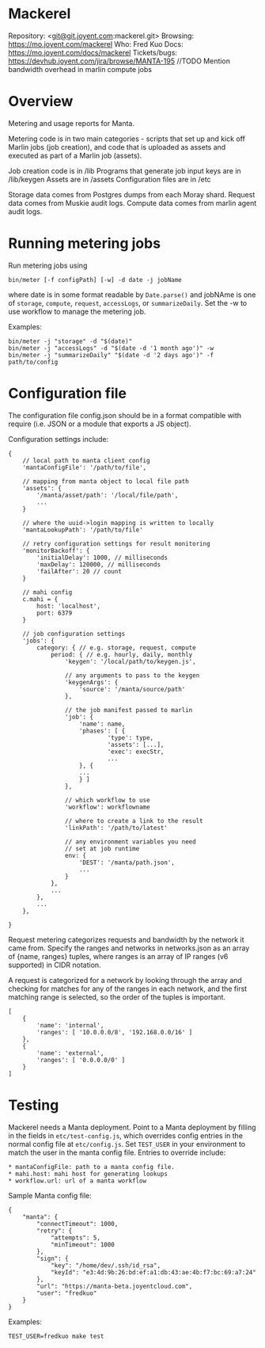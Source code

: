 # Mackerel

Repository: <git@git.joyent.com:mackerel.git>
Browsing: <https://mo.joyent.com/mackerel>
Who: Fred Kuo
Docs: <https://mo.joyent.com/docs/mackerel>
Tickets/bugs: <https://devhub.joyent.com/jira/browse/MANTA-195>
//TODO
Mention bandwidth overhead in marlin compute jobs


# Overview

Metering and usage reports for Manta.

Metering code is in two main categories - scripts that set up and kick off
Marlin jobs (job creation), and code that is uploaded as assets and
executed as part of a Marlin job (assets).

Job creation code is in /lib
Programs that generate job input keys are in /lib/keygen
Assets are in /assets
Configuration files are in /etc

Storage data comes from Postgres dumps from each Moray shard.
Request data comes from Muskie audit logs.
Compute data comes from marlin agent audit logs.

# Running metering jobs

Run metering jobs using

    bin/meter [-f configPath] [-w] -d date -j jobName

where date is in some format readable by `Date.parse()` and jobNAme is one of
`storage`, `compute`, `request`, `accessLogs`, or `summarizeDaily`. Set the -w
to use workflow to manage the metering job.

Examples:

    bin/meter -j "storage" -d "$(date)"
    bin/meter -j "accessLogs" -d "$(date -d '1 month ago')" -w
    bin/meter -j "summarizeDaily" "$(date -d '2 days ago')" -f path/to/config

# Configuration file

The configuration file config.json should be in a format compatible with require
(i.e.  JSON or a module that exports a JS object).

Configuration settings include:

    {
        // local path to manta client config
        'mantaConfigFile': '/path/to/file',

        // mapping from manta object to local file path
        'assets': {
            '/manta/asset/path': '/local/file/path',
            ...
        }

        // where the uuid->login mapping is written to locally
        'mantaLookupPath': '/path/to/file'

        // retry configuration settings for result monitoring
        'monitorBackoff': {
            'initialDelay': 1000, // milliseconds
            'maxDelay': 120000, // milliseconds
            'failAfter': 20 // count
        }

        // mahi config
        c.mahi = {
            host: 'localhost',
            port: 6379
        }

        // job configuration settings
        'jobs': {
            category: { // e.g. storage, request, compute
                period: { // e.g. hourly, daily, monthly
                    'keygen': '/local/path/to/keygen.js',

                    // any arguments to pass to the keygen
                    'keygenArgs': {
                        'source': '/manta/source/path'
                    },

                    // the job manifest passed to marlin
                    'job': {
                        'name': name,
                        'phases': [ {
                                'type': type,
                                'assets': [...],
                                'exec': execStr,
                                ...
                        }, {
                        ...
                        } ]
                    },

                    // which workflow to use
                    'workflow': workflowname

                    // where to create a link to the result
                    'linkPath': '/path/to/latest'

                    // any environment variables you need
                    // set at job runtime
                    env: {
                        'DEST': '/manta/path.json',
                        ...
                    }
                },
                ...
            },
            ...
        },

    }

Request metering categorizes requests and bandwidth by the network it came
from.  Specify the ranges and networks in networks.json as an array of {name,
ranges} tuples, where ranges is an array of IP ranges (v6 supported) in CIDR
notation.

A request is categorized for a network by looking through the array
and checking for matches for any of the ranges in each network, and the first
matching range is selected, so the order of the tuples is important.

    [
        {
            'name': 'internal',
            'ranges': [ '10.0.0.0/8', '192.168.0.0/16' ]
        },
        {
            'name': 'external',
            'ranges': [ '0.0.0.0/0' ]
        }
    ]


# Testing

Mackerel needs a Manta deployment. Point to a Manta deployment by filling in
the fields in `etc/test-config.js`, which overrides config entries in the normal
config file at `etc/config.js`. Set `TEST_USER` in your environment to match the
user in the manta config file. Entries to override include:

    * mantaConfigFile: path to a manta config file.
    * mahi.host: mahi host for generating lookups
    * workflow.url: url of a manta workflow

Sample Manta config file:

    {
        "manta": {
            "connectTimeout": 1000,
            "retry": {
                "attempts": 5,
                "minTimeout": 1000
            },
            "sign": {
                "key": "/home/dev/.ssh/id_rsa",
                "keyId": "e3:4d:9b:26:bd:ef:a1:db:43:ae:4b:f7:bc:69:a7:24"
            },
            "url": "https://manta-beta.joyentcloud.com",
            "user": "fredkuo"
        }
    }


Examples:

    TEST_USER=fredkuo make test

